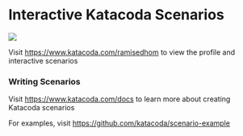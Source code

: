 # Interactive Katacoda Scenarios

[![](http://shields.katacoda.com/katacoda/ramisedhom/count.svg)](https://www.katacoda.com/ramisedhom "Get your profile on Katacoda.com")

Visit https://www.katacoda.com/ramisedhom to view the profile and interactive scenarios

### Writing Scenarios
Visit https://www.katacoda.com/docs to learn more about creating Katacoda scenarios

For examples, visit https://github.com/katacoda/scenario-example
